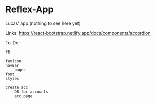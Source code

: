 # Reflex-App
Lucas' app (nothing to see here yet)

Links: https://react-bootstrap.netlify.app/docs/components/accordion


To-Do: 

    PR

    favicon
    navBar
        pages
    font
    styles

    create acc
        DB for accounts
        acc page
